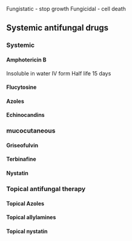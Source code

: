 Fungistatic - stop growth
Fungicidal - cell death

## Systemic antifungal drugs
### Systemic
#### Amphotericin B
Insoluble in water
IV form
Half life 15 days

#### Flucytosine
#### Azoles
#### Echinocandins
### mucocutaneous
#### Griseofulvin
#### Terbinafine
#### Nystatin
### Topical antifungal therapy
#### Topical Azoles
#### Topical allylamines
#### Topical nystatin